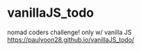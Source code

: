 # vanillaJS_todo
nomad coders challenge! only w/ vanilla JS
https://paulyoon28.github.io/vanillaJS_todo/
